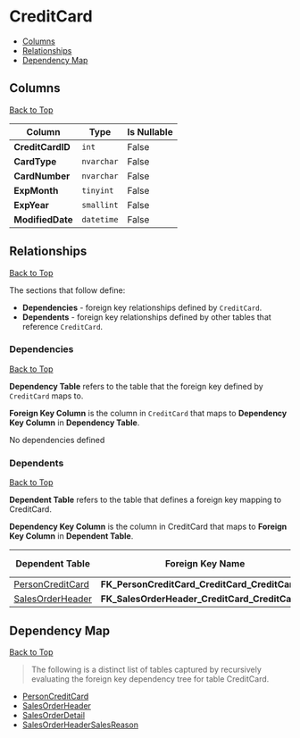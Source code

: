 # CreditCard

* [Columns](#columns)
* [Relationships](#relationships)
* [Dependency Map](#dependency-map)

## Columns
[Back to Top](#creditcard)

Column | Type | Is Nullable
-------|------|------------
**CreditCardID** | `int` | False
**CardType** | `nvarchar` | False
**CardNumber** | `nvarchar` | False
**ExpMonth** | `tinyint` | False
**ExpYear** | `smallint` | False
**ModifiedDate** | `datetime` | False

## Relationships
[Back to Top](#creditcard)


The sections that follow define:
* **Dependencies** - foreign key relationships defined by `CreditCard`.
* **Dependents** - foreign key relationships defined by other tables that reference `CreditCard`.

### Dependencies
[Back to Top](#creditcard)

**Dependency Table** refers to the table that the foreign key defined by `CreditCard` maps to.

**Foreign Key Column** is the column in `CreditCard` that maps to **Dependency Key Column** in **Dependency Table**.

No dependencies defined

### Dependents
[Back to Top](#creditcard)

**Dependent Table** refers to the table that defines a foreign key mapping to CreditCard.

**Dependency Key Column** is the column in CreditCard that maps to **Foreign Key Column** in **Dependent Table**.

Dependent Table | Foreign Key Name | Foreign Key Column | Dependency Key Column
----------------|------------------|--------------------|----------------------
[PersonCreditCard](./PersonCreditCard.md) | **FK_PersonCreditCard_CreditCard_CreditCardID** | `CreditCardID` | `CreditCardID`
[SalesOrderHeader](./SalesOrderHeader.md) | **FK_SalesOrderHeader_CreditCard_CreditCardID** | `CreditCardID` | `CreditCardID`

## Dependency Map
[Back to Top](#creditcard)

> The following is a distinct list of tables captured by recursively evaluating the foreign key dependency tree for table CreditCard.

* [PersonCreditCard](./PersonCreditCard.md)
* [SalesOrderHeader](./SalesOrderHeader.md)
* [SalesOrderDetail](./SalesOrderDetail.md)
* [SalesOrderHeaderSalesReason](./SalesOrderHeaderSalesReason.md)
